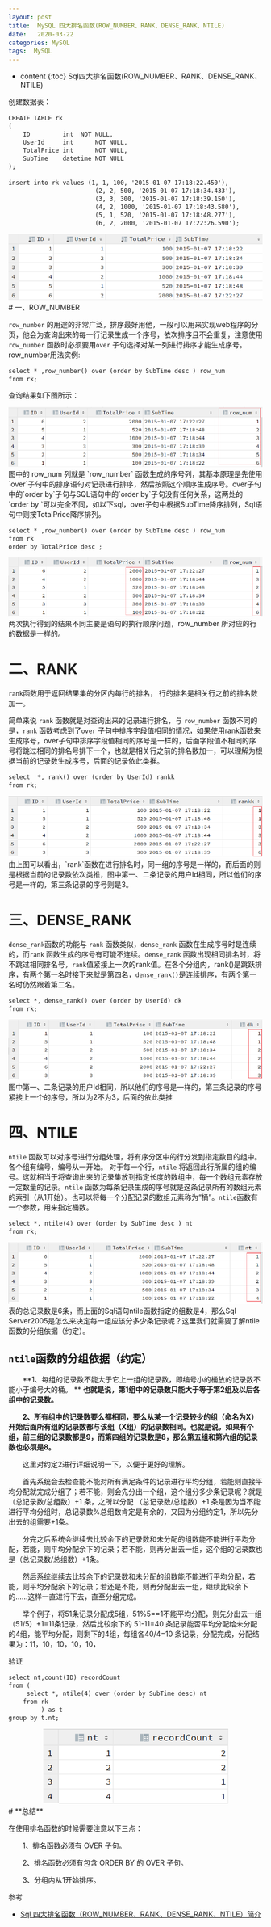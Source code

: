 ```yaml
---
layout: post
title:  MySQL 四大排名函数(ROW_NUMBER、RANK、DENSE_RANK、NTILE)
date:   2020-03-22
categories: MySQL
tags:  MySQL
---
```

* content
{:toc}
Sql四大排名函数(ROW_NUMBER、RANK、DENSE_RANK、NTILE)







创建数据表：

```mysql
CREATE TABLE rk
(
    ID         int  NOT NULL,
    UserId     int      NOT NULL,
    TotalPrice int      NOT NULL,
    SubTime    datetime NOT NULL
);

insert into rk values (1, 1, 100, '2015-01-07 17:18:22.450'),
                        (2, 2, 500, '2015-01-07 17:18:34.433'),
                        (3, 3, 300, '2015-01-07 17:18:39.150'),
                        (4, 2, 1000, '2015-01-07 17:18:43.580'),
                        (5, 1, 520, '2015-01-07 17:18:48.277'),
                        (6, 2, 2000, '2015-01-07 17:22:26.590');
```

<center><img src="https://raw.githubusercontent.com/HG1227/image/master/img_tuchuang/20200602212356.png"/></center>
# 一、ROW_NUMBER

`row_number` 的用途的非常广泛，排序最好用他，一般可以用来实现web程序的分页，他会为查询出来的每一行记录生成一个序号，依次排序且不会重复，注意使用`row_number` 函数时必须要用`over` 子句选择对某一列进行排序才能生成序号。row_number用法实例:

```mysql
select * ,row_number() over (order by SubTime desc ) row_num 
from rk;
```

查询结果如下图所示：

<center><img src="https://raw.githubusercontent.com/HG1227/image/master/img_tuchuang/20200602212937.png"/></center>
图中的 row_num 列就是 `row_number` 函数生成的序号列，其基本原理是先使用`over`子句中的排序语句对记录进行排序，然后按照这个顺序生成序号。over子句中的`order by`子句与SQL语句中的`order by`子句没有任何关系，这两处的`order by `可以完全不同，如以下sql，over子句中根据SubTime降序排列，Sql语句中则按TotalPrice降序排列。

```mysql
select * ,row_number() over (order by SubTime desc ) row_num
from rk
order by TotalPrice desc ;
```

<center><img src="https://raw.githubusercontent.com/HG1227/image/master/img_tuchuang/20200602213404.png"/></center>
两次执行得到的结果不同主要是语句的执行顺序问题，row_number 所对应的行的数据是一样的。

# 二、RANK

`rank`函数用于返回结果集的分区内每行的排名， 行的排名是相关行之前的排名数加一。

简单来说 `rank` 函数就是对查询出来的记录进行排名，与 `row_number` 函数不同的是，`rank` 函数考虑到了`over` 子句中排序字段值相同的情况，如果使用rank函数来生成序号，over子句中排序字段值相同的序号是一样的，后面字段值不相同的序号将跳过相同的排名号排下一个，也就是相关行之前的排名数加一，可以理解为根据当前的记录数生成序号，后面的记录依此类推。

```mysql
select  *, rank() over (order by UserId) rankk
from rk;
```

<center><img src="https://raw.githubusercontent.com/HG1227/image/master/img_tuchuang/20200602214007.png"/></center>
由上图可以看出，`rank`函数在进行排名时，同一组的序号是一样的，而后面的则是根据当前的记录数依次类推，图中第一、二条记录的用户Id相同，所以他们的序号是一样的，第三条记录的序号则是3。　

# 三、DENSE_RANK

`dense_rank`函数的功能与 `rank` 函数类似，`dense_rank` 函数在生成序号时是连续的，而`rank` 函数生成的序号有可能不连续。`dense_rank` 函数出现相同排名时，将不跳过相同排名号，`rank`值紧接上一次的rank值。在各个分组内，rank()是跳跃排序，有两个第一名时接下来就是第四名，`dense_rank()`是连续排序，有两个第一名时仍然跟着第二名。

```mysql
select *, dense_rank() over (order by UserId) dk
from rk;
```

<center><img src="https://raw.githubusercontent.com/HG1227/image/master/img_tuchuang/20200602214329.png"/></center>
图中第一、二条记录的用户Id相同，所以他们的序号是一样的，第三条记录的序号紧接上一个的序号，所以为2不为3，后面的依此类推

# 四、NTILE

`ntile` 函数可以对序号进行分组处理，将有序分区中的行分发到指定数目的组中。 各个组有编号，编号从一开始。 对于每一个行，`ntile` 将返回此行所属的组的编号。这就相当于将查询出来的记录集放到指定长度的数组中，每一个数组元素存放一定数量的记录。`ntile` 函数为每条记录生成的序号就是这条记录所有的数组元素的索引（从1开始）。也可以将每一个分配记录的数组元素称为“桶”。`ntile`函数有一个参数，用来指定桶数。

```mysql
select *, ntile(4) over (order by SubTime desc ) nt
from rk;
```

<center><img src="https://raw.githubusercontent.com/HG1227/image/master/img_tuchuang/20200602215051.png"/></center>
表的总记录数是6条，而上面的Sql语句ntile函数指定的组数是4，那么Sql Server2005是怎么来决定每一组应该分多少条记录呢？这里我们就需要了解ntile函数的分组依据（约定）。

## `ntile`函数的分组依据（约定）

　　**1、每组的记录数不能大于它上一组的记录数，即编号小的桶放的记录数不能小于编号大的桶。 ** **也就是说，第1组中的记录数只能大于等于第2组及以后各组中的记录数。**

　　**2、所有组中的记录数要么都相同，要么从某一个记录较少的组（命名为X）开始后面所有组的记录数都与该组（X组）的记录数相同。也就是说，如果有个组，前三组的记录数都是9，而第四组的记录数是8，那么第五组和第六组的记录数也必须是8。**

　　这里对约定2进行详细说明一下，以便于更好的理解。

　　首先系统会去检查能不能对所有满足条件的记录进行平均分组，若能则直接平均分配就完成分组了；若不能，则会先分出一个组，这个组分多少条记录呢？就是 （总记录数/总组数）+1 条，之所以分配 （总记录数/总组数）+1 条是因为当不能进行平均分组时，总记录数%总组数肯定是有余的，又因为分组约定1，所以先分出去的组需要+1条。

　　分完之后系统会继续去比较余下的记录数和未分配的组数能不能进行平均分配，若能，则平均分配余下的记录；若不能，则再分出去一组，这个组的记录数也是（总记录数/总组数）+1条。

　　然后系统继续去比较余下的记录数和未分配的组数能不能进行平均分配，若能，则平均分配余下的记录；若还是不能，则再分配出去一组，继续比较余下的......这样一直进行下去，直至分组完成。

　　举个例子，将51条记录分配成5组，51%5==1不能平均分配，则先分出去一组（51/5）+1=11条记录，然后比较余下的 51-11=40 条记录能否平均分配给未分配的4组，能平均分配，则剩下的4组，每组各40/4=10 条记录，分配完成，分配结果为：11，10，10，10，10，

验证

```mysql
select nt,count(ID) recordCount
from (
     select *, ntile(4) over (order by SubTime desc) nt
    from rk
         ) as t
group by t.nt;
```

<center><img src="https://raw.githubusercontent.com/HG1227/image/master/img_tuchuang/20200602215758.png"/></center>
# **总结**

在使用排名函数的时候需要注意以下三点：

　　1、排名函数必须有 OVER 子句。

　　2、排名函数必须有包含 ORDER BY 的 OVER 子句。

　　3、分组内从1开始排序。



参考

- <a href="https://www.cnblogs.com/52xf/p/4209211.html" target="_blank">Sql 四大排名函数（ROW_NUMBER、RANK、DENSE_RANK、NTILE）简介</a> 